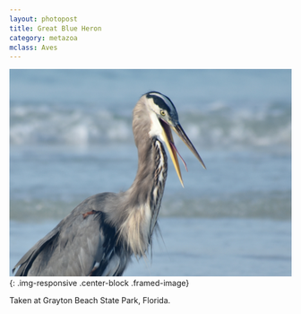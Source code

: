 ```yaml
---
layout: photopost
title: Great Blue Heron
category: metazoa
mclass: Aves
---
```


![Great Blue Heron](/images/20171013_great_blue_heron_2_s.jpg){: .img-responsive .center-block .framed-image}

Taken at Grayton Beach State Park, Florida.
